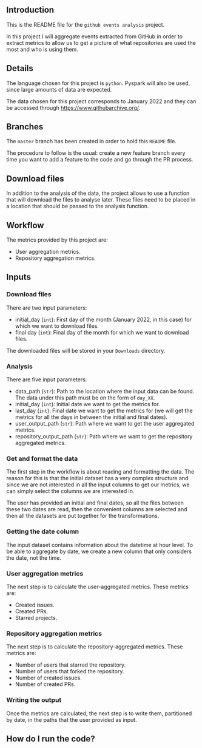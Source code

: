 ## Introduction
This is the README file for the `github events analysis` project.

In this project I will aggregate events extracted from GitHub in order to
extract metrics to allow us to get a picture of what repositories
are used the most and who is using them.

## Details
The language chosen for this project is `python`. Pyspark will also be used,
since large amounts of data are expected.

The data chosen for this project corresponds to January 2022 and they can be
accessed through https://www.githubarchive.org/.

## Branches
The `master` branch has been created in order to hold this `README`
file.

The procedure to follow is the usual: create a new feature branch every time
you want to add a feature to the code and go through the PR process.

## Download files
In addition to the analysis of the data, the project allows to use a function
that will download the files to analyse later. These files need to be placed
in a location that should be passed to the analysis function.

## Workflow
The metrics provided by this project are:
- User aggregation metrics.
- Repository aggregation metrics.

## Inputs
### Download files
There are two input parameters:
- initial_day (`int`): First day of the month (January 2022, in this case) for
which we want to download files.
- final day (`int`): Final day of the month for which we want to download
files.

The downloaded files will be stored in your `Downloads` directory.

### Analysis
There are five input parameters:
- data_path (`str`): Path to the location where the input data can be found.
The data under this path must be on the form of `day_XX`.
- initial_day (`int`): Initial date we want to get the metrics for.
- last_day (`int`): Final date we want to get the metrics for (we will get
the metrics for all the days in between the initial and final dates).
- user_output_path (`str`): Path where we want to get the user aggregated
metrics.
- repository_output_path (`str`): Path where we want to get the repository
aggregated metrics.

### Get and format the data
The first step in the workflow is about reading and formatting the data. The
reason for this is that the initial dataset has a very complex structure and
since we are not interested in all the input columns to get our metrics, we
can simply select the columns we are interested in.

The user has provided an initial and final dates, so all the files between 
these two dates are read, then the convenient columns are selected and then
all the datasets are put together for the transformations.

### Getting the date column
The input dataset contains information about the datetime at hour level. To 
be able to aggregate by date, we create a new column that only considers the
date, not the time.

### User aggregation metrics
The next step is to calculate the user-aggregated metrics. These metrics are:
- Created issues.
- Created PRs.
- Starred projects.

### Repository aggregation metrics
The next step is to calculate the repository-aggregated metrics. These metrics
are:
- Number of users that starred the repository.
- Number of users that forked the repository.
- Number of created issues.
- Number of created PRs.

### Writing the output
Once the metrics are calculated, the next step is to write them, partitioned
by date, in the paths that the user provided as input.


## How do I run the code?